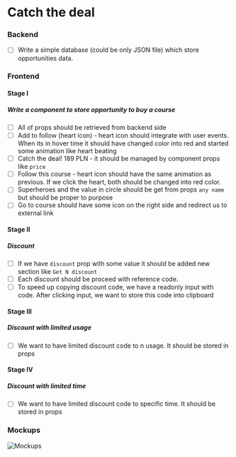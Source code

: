 # Catch the deal

### Backend
- [ ] Write a simple database (could be only JSON file) which store opportunities data.

### Frontend
#### Stage I
##### Write a component to store opportunity to buy a course 
- [ ] All of props should be retrieved from backend side
- [ ] Add to follow (heart icon) - heart icon should integrate with user events. When its in hover time it should have changed color into red and started some animation like heart beating
- [ ] Catch the deal! 189 PLN - it should be managed by component props like `price`
- [ ] Follow this course - heart icon should have the same animation as previous. If we click the heart, both should be changed into red color.
- [ ] Superheroes and the value in circle should be get from props `any name` but should be proper to purpose
- [ ] Go to course should have some icon on the right side and redirect us to external link

#### Stage II
##### Discount
- [ ] If we have `discount` prop with some value it should be added new section like `Get N discount`
- [ ] Each discount should be proceed with reference code. 
- [ ] To speed up copying discount code, we have a readonly input with code. After clicking input, we want to store this code into clipboard

#### Stage III
##### Discount with limited usage
- [ ] We want to have limited discount code to n usage. It should be stored in props

#### Stage IV
##### Discount with limited time
- [ ] We want to have limited discount code to specific time. It should be stored in props

### Mockups
![Mockups](https://raw.githubusercontent.com/hayuna/Recruitment/main/CatchTheDeal/Screenshot%202020-12-17%20at%2021.39.45.png)
